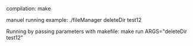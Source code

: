 compilation: make

manuel running example: ./fileManager deleteDir test12

Running by passing parameters with makefile:  make run ARGS="deleteDir test12"